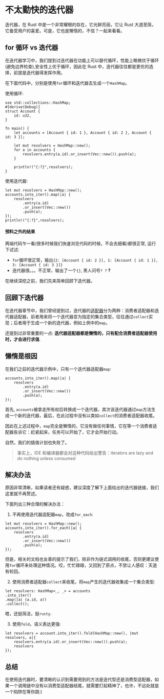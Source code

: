 # 不太勤快的迭代器

迭代器，在 Rust 中是一个非常耀眼的存在，它光鲜亮丽，它让 Rust 大道至简，它备受用户的喜爱。可是，它也是懒惰的，不信？一起来看看。

## for 循环 vs 迭代器

在迭代器学习中，我们提到过迭代器在功能上可以替代循环，性能上略微优于循环(避免边界检查),安全性上优于循环，因此在 Rust 中，迭代器往往都是更优的选择，前提是迭代器得发挥作用。

在下面代码中，分别是使用`for`循环和迭代器去生成一个`HashMap`。

使用循环:

```rust,ignore,mdbook-runnable
use std::collections::HashMap;
#[derive(Debug)]
struct Account {
    id: u32,
}

fn main() {
    let accounts = [Account { id: 1 }, Account { id: 2 }, Account { id: 3 }];

    let mut resolvers = HashMap::new();
    for a in accounts {
        resolvers.entry(a.id).or_insert(Vec::new()).push(a);
    }

    println!("{:?}",resolvers);
}
```

使用迭代器:

```rust,ignore,mdbook-runnable
let mut resolvers = HashMap::new();
accounts.into_iter().map(|a| {
    resolvers
        .entry(a.id)
        .or_insert(Vec::new())
        .push(a);
});
println!("{:?}",resolvers);
```

#### 预料之外的结果

两端代码乍一看(很多时候我们快速浏览代码的时候，不会去细看)都很正常, 运行下试试:

- `for`循环很正常，输出`{2: [Account { id: 2 }], 1: [Account { id: 1 }], 3: [Account { id: 3 }]}`
- 迭代器很。。。不正常，输出了一个`{}`, 黑人问号`? ?` **?**

在继续深挖之前，我们先来简单回顾下迭代器。

## 回顾下迭代器

在迭代器章节中，我们曾经提到过，迭代器的[适配器](https://course.rs/advance/functional-programing/iterator.html#消费者与适配器)分为两种：消费者适配器和迭代器适配器，前者用来将一个迭代器变为指定的集合类型，往往通过`collect`实现；后者用于生成一个新的迭代器，例如上例中的`map`。

还提到过非常重要的一点: **迭代器适配器都是懒惰的，只有配合消费者适配器使用时，才会进行求值**.

## 懒惰是根因

在我们之前的迭代器示例中，只有一个迭代器适配器`map`:

```rust,ignore,mdbook-runnable
accounts.into_iter().map(|a| {
    resolvers
        .entry(a.id)
        .or_insert(Vec::new())
        .push(a);
});
```

首先, `accounts`被拿走所有权后转换成一个迭代器，其次该迭代器通过`map`方法生成一个新的迭代器，最后，在此过程中没有以类如`collect`的消费者适配器收尾。

因此在上述过程中，`map`完全是懒惰的，它没有做任何事情，它在等一个消费者适配器告诉它：赶紧起床，任务可以开始了，它才会开始行动。

自然，我们的插值计划也失败了。

> 事实上，IDE 和编译器都会对这种代码给出警告：iterators are lazy and do nothing unless consumed

## 解决办法

原因非常清晰，如果读者还有疑惑，建议深度了解下上面给出的迭代器链接，我们这里就不再赘述。

下面列出三种合理的解决办法：

1. 不再使用迭代器适配器`map`，改成`for_each`:

```rust,ignore,mdbook-runnable
let mut resolvers = HashMap::new();
accounts.into_iter().for_each(|a| {
    resolvers
        .entry(a.id)
        .or_insert(Vec::new())
        .push(a);
});
```

但是，相关的文档也友善的提示了我们，除非作为链式调用的收尾，否则更建议使用`for`循环来处理这种情况。哎，忙忙碌碌，又回到了原点，不禁让人感叹：天道有轮回。

2. 使用消费者适配器`collect`来收尾，将`map`产生的迭代器收集成一个集合类型:

```rust,ignore,mdbook-runnable
let resolvers: HashMap<_, _> = accounts
.into_iter()
.map(|a| (a.id, a))
.collect();
```

嗯，还挺简洁，挺`rusty`.

3. 使用`fold`，语义表达更强:

```rust,ignore,mdbook-runnable
let resolvers = account.into_iter().fold(HashMap::new(), |mut resolvers, a|{
    resolvers.entry(a.id).or_insert(Vec::new()).push(a);
    resolvers
});
```

## 总结

在使用迭代器时，要清晰的认识到需要用到的方法是迭代型还是消费型适配器，如果一个调用链中没有以消费型适配器结尾，就需要打起精神了，也许，不远处就是一个陷阱在等你跳:)
